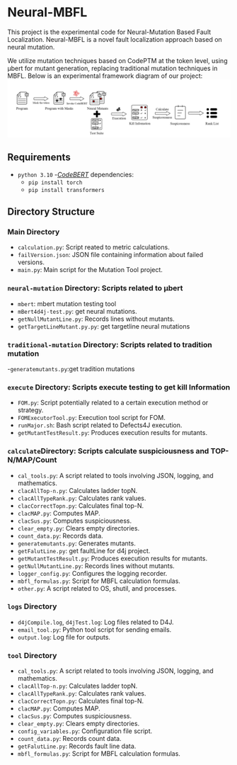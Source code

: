 # Neural-MBFL
This project is the experimental code for Neural-Mutation Based Fault Localization.
Neural-MBFL is a novel fault localization approach based on neural mutation. 

We utilize mutation techniques based on CodePTM at the token level, using μbert for mutant generation, replacing traditional mutation techniques in MBFL.
Below is an experimental framework diagram of our project:
![framework diagram](framework.png)

## Requirements
- `python 3.10`
-[*CodeBERT*](https://github.com/microsoft/CodeBERT) dependencies:
  - `pip install torch`
  - `pip install transformers`


## Directory Structure

### Main Directory 
- `calculation.py`: Script reated to metric calculations.
- `failVersion.json`: JSON file containing information about failed versions.
- `main.py`: Main script for the Mutation Tool project.


### `neural-mutation` Directory:  Scripts related to μbert
- `mbert`: mbert mutation testing tool 
- `mBert4d4j-test.py`: get neural mutations.
- `getNullMutantLine.py`: Records lines without mutants.
- `getTargetLineMutant.py.py`: get targetline neural mutations

### `traditional-mutation` Directory:  Scripts related to tradition mutation
-`generatemutants.py`:get tradition mutations

### `execute` Directory: Scripts execute testing to get kill Information
- `FOM.py`: Script potentially related to a certain execution method or strategy.
- `FOMExecutorTool.py`: Execution tool script for FOM.
- `runMajor.sh`: Bash script related to Defects4J execution.
- `getMutantTestResult.py`: Produces execution results for mutants.

###  `calculate`Directory: Scripts calculate suspiciousness and TOP-N/MAP/Count
- `cal_tools.py`: A script related to tools involving JSON, logging, and mathematics.
- `clacAllTop-n.py`: Calculates ladder topN.
- `clacAllTypeRank.py`: Calculates rank values.
- `clacCorrectTopn.py`: Calculates final top-N.
- `clacMAP.py`: Computes MAP.
- `clacSus.py`: Computes suspiciousness.
- `clear_empty.py`: Clears empty directories.
- `count_data.py`: Records data.
- `generatemutants.py`: Generates mutants.
- `getFalutLine.py`: get faultLine for d4j project.
- `getMutantTestResult.py`: Produces execution results for mutants.
- `getNullMutantLine.py`: Records lines without mutants.
- `logger_config.py`: Configures the logging recorder.
- `mbfl_formulas.py`: Script for MBFL calculation formulas.
- `other.py`: A script related to OS, shutil, and processes.

### `logs` Directory
- `d4jCompile.log`, `d4jTest.log`: Log files related to D4J.
- `email_tool.py`: Python tool script for sending emails.
- `output.log`: Log file for outputs.

### `tool` Directory

- `cal_tools.py`: A script related to tools involving JSON, logging, and mathematics.
- `clacAllTop-n.py`: Calculates ladder topN.
- `clacAllTypeRank.py`: Calculates rank values.
- `clacCorrectTopn.py`: Calculates final top-N.
- `clacMAP.py`: Computes MAP.
- `clacSus.py`: Computes suspiciousness.
- `clear_empty.py`: Clears empty directories.
- `config_variables.py`: Configuration file script.
- `count_data.py`: Records count data.
- `getFalutLine.py`: Records fault line data.
- `mbfl_formulas.py`: Script for MBFL calculation formulas.
